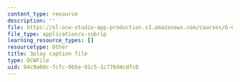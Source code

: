 ```yaml
---
content_type: resource
description: ''
file: https://ol-ocw-studio-app-production.s3.amazonaws.com/courses/6-0001-introduction-to-computer-science-and-programming-in-python-fall-2016/94c9a08cfcfc0b5e91c51c776d4cdfc0_Y6J8I056Ffw.srt
file_type: application/x-subrip
learning_resource_types: []
resourcetype: Other
title: 3play caption file
type: OCWFile
uid: 94c9a08c-fcfc-0b5e-91c5-1c776d4cdfc0
---
```

